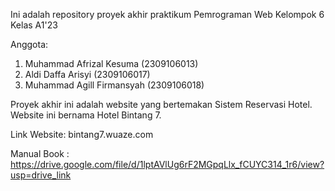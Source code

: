 Ini adalah repository proyek akhir praktikum Pemrograman Web Kelompok 6 Kelas A1'23

Anggota:
1. Muhammad Afrizal Kesuma (2309106013)
2. Aldi Daffa Arisyi (2309106017)
3. Muhammad Agill Firmansyah (2309106018)

Proyek akhir ini adalah website yang bertemakan Sistem Reservasi Hotel. Website ini bernama Hotel Bintang 7.

Link Website: bintang7.wuaze.com

Manual Book : https://drive.google.com/file/d/1lptAVlUg6rF2MGpqLlx_fCUYC314_1r6/view?usp=drive_link
